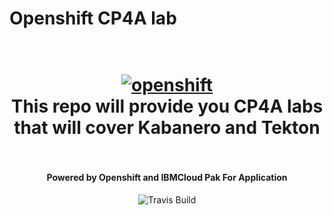 # Openshift CP4A lab
<h1 align="center">
  <br>
  <a href="https://github.com/SaifRehman/mongo-rest-operator"><img src="https://thumbor.forbes.com/thumbor/960x0/https%3A%2F%2Fblogs-images.forbes.com%2Fjanakirammsv%2Ffiles%2F2018%2F05%2Frh-os.jpg" alt="openshift" width="IBM"></a>
  <br>
      This repo will provide you CP4A labs that will cover Kabanero and Tekton
  <br>
  <br>
</h1>

<h4 align="center">Powered by Openshift and IBMCloud Pak For Application</h4>

<p align="center">
  <a>
    <img src="https://img.shields.io/travis/keppel/lotion/master.svg"
         alt="Travis Build">
  </a>
</p>
<br>
